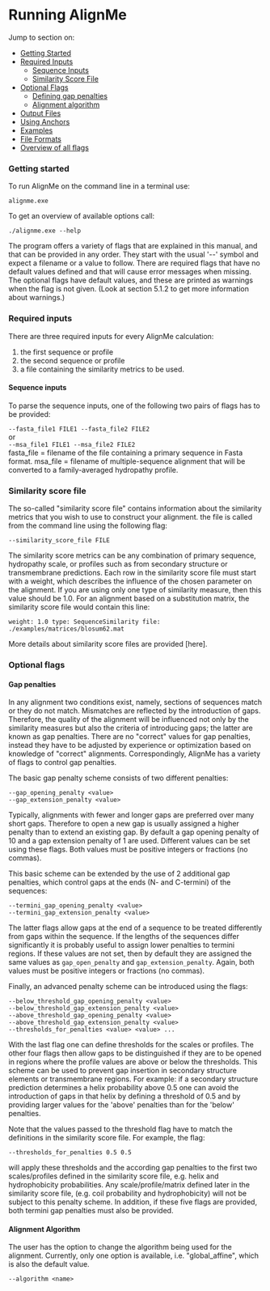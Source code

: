 # Running AlignMe

Jump to section on:
- [Getting Started](#getting-started)
- [Required Inputs](#required-inputs)
   - [Sequence Inputs](#sequence-inputs)
   - [Similarity Score File](#similarity-score-file)
- [Optional Flags](#optional-flags)  
   - [Defining gap penalties](#gap-penalties)  
   - [Alignment algorithm](#alignment-algorithm)  
- [Output Files](Output.md)
- [Using Anchors](Anchors.md)
- [Examples](Examples.md)
- [File Formats](Formats.md)
- [Overview of all flags](Flag_overview.md)


### Getting started 

To run AlignMe on the command line in a terminal use:  

`alignme.exe`

To get an overview of available options call:  

`./alignme.exe --help`

The program offers a variety of flags that are explained in
this manual, and that can be provided in any order. They start with the
usual '--' symbol and expect a filename or a value to follow. There are
required flags that have no default values defined and that will cause
error messages when missing. The optional flags have default values, and
these are printed as warnings when the flag is not given. (Look at
section 5.1.2 to get more information about warnings.)

### Required inputs

There are three required inputs for every AlignMe calculation:
1) the first sequence or profile
2) the second sequence or profile
3) a file containing the similarity metrics to be used. 

#### Sequence inputs
To parse the sequence inputs, one of the following two pairs of flags has to be provided:  

`--fasta_file1 FILE1 --fasta_file2 FILE2`  
or  
`--msa_file1 FILE1 --msa_file2 FILE2`  
fasta_file = filename of the file containing a primary sequence in Fasta format.
msa_file = filename of multiple-sequence alignment that will be converted to a family-averaged hydropathy profile.

### Similarity score file
The so-called "similarity score file" contains information about the similarity metrics that you wish to
use to construct your alignment. the file is called from the command line using the following flag:

`--similarity_score_file FILE` 

The similarity score metrics can be any combination of primary sequence, hydropathy scale, or profiles such as from secondary structure or transmembrane predictions. Each row in the similarity score file must start with a weight, which
describes the influence of the chosen parameter on the alignment. If you are using only one type of similarity measure, then this value should be 1.0. For an alignment based on a substitution matrix, the similarity score file would contain this line:

`weight: 1.0 type: SequenceSimilarity file: ./examples/matrices/blosum62.mat`

More details about similarity score files are provided [here].


### Optional flags

#### Gap penalties 

In any alignment two conditions exist, namely, sections of sequences
match or they do not match. Mismatches are reflected by the introduction
of gaps. Therefore, the quality of the alignment will be influenced not
only by the similarity measures but also the criteria of introducing
gaps; the latter are known as gap penalties. There are no "correct"
values for gap penalties, instead they have to be adjusted by experience
or optimization based on knowledge of "correct" alignments.
Correspondingly, AlignMe has a variety of flags to control gap
penalties.

The basic gap penalty scheme consists of two different penalties:  

`--gap_opening_penalty <value>`  
`--gap_extension_penalty <value>`  

Typically, alignments with fewer and longer gaps are preferred over many
short gaps. Therefore to open a new gap is usually assigned a higher
penalty than to extend an existing gap. By default a gap opening penalty
of 10 and a gap extension penalty of 1 are used. Different values can be
set using these flags. Both values must be positive integers or
fractions (no commas).

This basic scheme can be extended by the use of 2 additional gap
penalties, which control gaps at the ends (N- and C-termini) of the
sequences:  

`--termini_gap_opening_penalty <value>`  
`--termini_gap_extension_penalty <value>` 

The latter flags allow gaps at the end of a sequence to be treated
differently from gaps within the sequence. If the lengths of the
sequences differ significantly it is probably useful to assign lower
penalties to termini regions. If these values are not set, then by
default they are assigned the same values as `gap_open_penalty` and
`gap_extension_penalty`. Again, both values must be positive integers or
fractions (no commas).

Finally, an advanced penalty scheme can be introduced using the flags:  

`--below_threshold_gap_opening_penalty <value>`  
`--below_threshold_gap_extension_penalty <value>`  
`--above_threshold_gap_opening_penalty <value>`  
`--above_threshold_gap_extension_penalty <value>`  
`--thresholds_for_penalties <value> <value> ...`  

With the last flag one can define thresholds for the scales or profiles.
The other four flags then allow gaps to be distinguished if they are to
be opened in regions where the profile values are above or below the
thresholds. This scheme can be used to prevent gap insertion in
secondary structure elements or transmembrane regions. For example: if a
secondary structure prediction determines a helix probability above 0.5
one can avoid the introduction of gaps in that helix by defining a
threshold of 0.5 and by providing larger values for the 'above'
penalties than for the 'below' penalties.

Note that the values passed to the threshold flag have to match the
definitions in the similarity score file. For example, the flag:  

`--thresholds_for_penalties 0.5 0.5`  

will apply these thresholds and the according gap penalties to the first two scales/profiles defined
in the similarity score file, e.g. helix and hydrophobicity
probabilities. Any scale/profile/matrix defined later in the similarity
score file, (e.g. coil probability and hydrophobicity) will not be
subject to this penalty scheme. In addition, if these five flags are
provided, both termini gap penalties must also be provided.

#### Alignment Algorithm 
The user has the option to change the algorithm being used for the
alignment. Currently, only one option is available, i.e.
"global_affine", which is also the default value.

`--algorithm <name>`  


